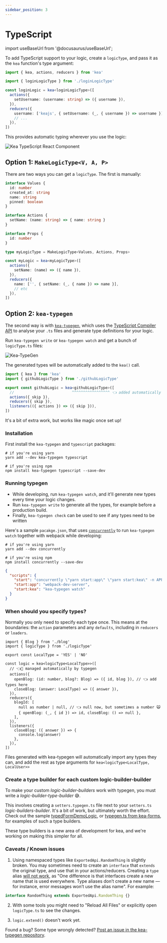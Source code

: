 ```yaml
---
sidebar_position: 3
---
```


# TypeScript

import useBaseUrl from '@docusaurus/useBaseUrl';

To add TypeScript support to your logic, create a `logicType`, and pass it as the `kea` function's type argument:

```ts
import { kea, actions, reducers } from 'kea'

import { loginLogicType } from './loginLogicType'

const loginLogic = kea<loginLogicType>([
  actions({
    setUsername: (username: string) => ({ username }),
  }),
  reducers({
    username: ['keajs', { setUsername: (_, { username }) => username }],
    // ...
  }),
])
```

This provides automatic typing wherever you use the logic:

<p><img alt="Kea TypeScript React Component" src={useBaseUrl('img/guide/typescript-using.gif')} loading="lazy" style={{ width: '100%', maxWidth: 753 }} /></p>

## Option 1: `MakeLogicType<V, A, P>`

There are two ways you can get a `logicType`. The first is manually:

```typescript
interface Values {
  id: number
  created_at: string
  name: string
  pinned: boolean
}

interface Actions {
  setName: (name: string) => { name: string }
}

interface Props {
  id: number
}

type myLogicType = MakeLogicType<Values, Actions, Props>

const myLogic = kea<myLogicType>([
  actions({
    setName: (name) => ({ name }),
  }),
  reducers({
    name: ['', { setName: (_, { name }) => name }],
    // etc
  }),
])
```

## Option 2: `kea-typegen`

The second way is with [`kea-typegen`](https://github.com/keajs/kea-typegen), which uses the [TypeScript Compiler API](https://github.com/Microsoft/TypeScript/wiki/Using-the-Compiler-API) to analyse your `.ts` files and generate type definitions for your logic.

Run `kea-typegen write` or `kea-typegen watch` and get a bunch of `logicType.ts` files:

<p><img alt="Kea-TypeGen" src="/img/blog/typescript/typegen-write.gif" loading="lazy" style={{ width: '100%', maxWidth: 766 }} /></p>

The generated types will be automatically added to the `kea()` call.

```typescript
import { kea } from 'kea'
import { githubLogicType } from './githubLogicType'

export const githubLogic = kea<githubLogicType>([
  //                          ^^^^^^^^^^^^^^^^^ 👈 added automatically
  actions({ skip }),
  reducers({ skip }),
  listeners(({ actions }) => ({ skip })),
])
```

It's a bit of extra work, but works like magic once set up!

### Installation

First install the `kea-typegen` and `typescript` packages:

```shell
# if you're using yarn
yarn add --dev kea-typegen typescript

# if you're using npm
npm install kea-typegen typescript --save-dev
```

### Running typegen

- While developing, run `kea-typegen watch`, and it'll generate new types every time your logic changes.
- Run `kea-typegen write` to generate all the types, for example before a production build.
- Finally, `kea-typegen check` can be used to see if any types need to be written

Here's a sample `pacakge.json`, that uses [`concurrently`](https://www.npmjs.com/package/concurrently)
to run `kea-typegen watch` together with webpack while developing:

```shell
# if you're using yarn
yarn add --dev concurrently

# if you're using npm
npm install concurrently --save-dev
```

```json
{
  "scripts": {
    "start": "concurrently \"yarn start:app\" \"yarn start:kea\" -n APP,KEA -c blue,green",
    "start:app": "webpack-dev-server",
    "start:kea": "kea-typegen watch"
  }
}
```

### When should you specify types?

Normally you only need to specify each type once. This means at the boundaries: the `action` parameters and 
any `defaults`, including in `reducers` or `loaders`.

```tsx
import { Blog } from './blog'
import { logicType } from './logicType'

export const LocalType = 'YES' | 'NO'

const logic = kea<logicType<LocalType>>([
  // 👈🦜 managed automatically by typegen
  actions({
    openBlog: (id: number, blog?: Blog) => ({ id, blog }), // 👈 add types here
    closeBlog: (answer: LocalType) => ({ answer }),
  }),
  reducers({
    blogId: [
      null as number | null, // 👈 null now, but sometimes a number 🙀
      { openBlog: (_, { id }) => id, closeBlog: () => null },
    ],
  }),
  listeners({
    closeBlog: ({ answer }) => {
      console.log(answer)
    },
  }),
])
```

Files generated with kea-typegen will automatically import any types they can, and add the rest as type arguments
for `kea<logicType<LocalType, LocalUser>>`

### Create a type builder for each custom logic-builder-builder

To make your custom _logic-builder-builders_ work with typegen, you must write a _logic-builder-type-builder_ :sweat_smile:.

This involves creating a `setters.typegen.ts` file next to your `setters.ts` _logic-builders-builder_. It's a bit of work, but ultimately worth the effort.
Check out the sample [typedFormDemoLogic](https://github.com/keajs/kea-typegen/tree/kea-3.0/samples/typed-builder), or [typegen.ts from kea-forms](https://github.com/keajs/kea-forms/blob/kea-3.0/src/typegen.ts), for examples of such a type builders.

These type builders is a new area of development for kea, and we're working on making this simpler for all.

### Caveats / Known issues

1. Using namespaced types like `ExportedApi.RandomThing` is slightly broken.
   You may sometimes need to create an `interface` that `extends` the original type, and use that in your actions/reducers. 
   Creating a `type` alias [will not work](https://github.com/microsoft/TypeScript/issues/19198#issuecomment-342596525), as
   "One difference is that interfaces create a new name that is used everywhere.
   Type aliases don’t create a new name — for instance, error messages won’t use the alias name". For example:

```ts
interface RandomThing extends ExportedApi.RandomThing {}
```

2. With some tools you might need to "Reload All Files" or explicitly open `logicType.ts` to see the changes.

3. `logic.extend()` doesn't work yet.

Found a bug? Some type wrongly detected? [Post an issue in the kea-typegen repository](https://github.com/keajs/kea-typegen/issues).
